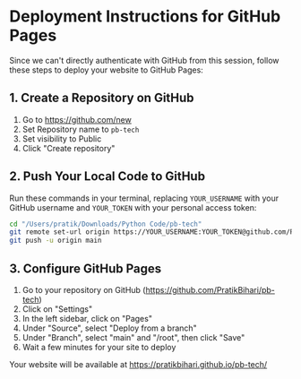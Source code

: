 # Deployment Instructions for GitHub Pages

Since we can't directly authenticate with GitHub from this session, follow these steps to deploy your website to GitHub Pages:

## 1. Create a Repository on GitHub

1. Go to https://github.com/new
2. Set Repository name to `pb-tech`
3. Set visibility to Public
4. Click "Create repository"

## 2. Push Your Local Code to GitHub

Run these commands in your terminal, replacing `YOUR_USERNAME` with your GitHub username and `YOUR_TOKEN` with your personal access token:

```bash
cd "/Users/pratik/Downloads/Python Code/pb-tech"
git remote set-url origin https://YOUR_USERNAME:YOUR_TOKEN@github.com/PratikBihari/pb-tech.git
git push -u origin main
```

## 3. Configure GitHub Pages

1. Go to your repository on GitHub (https://github.com/PratikBihari/pb-tech)
2. Click on "Settings"
3. In the left sidebar, click on "Pages"
4. Under "Source", select "Deploy from a branch"
5. Under "Branch", select "main" and "/root", then click "Save"
6. Wait a few minutes for your site to deploy

Your website will be available at https://pratikbihari.github.io/pb-tech/ 